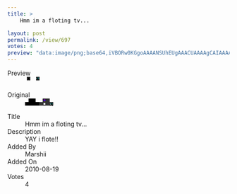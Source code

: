 ```yaml
---
title: >
    Hmm im a floting tv...

layout: post
permalink: /view/697
votes: 4
preview: "data:image/png;base64,iVBORw0KGgoAAAANSUhEUgAAACUAAAAgCAIAAAAaMSbnAAAABnRSTlMA/wD/AP5AXyvrAAAAk0lEQVRIie2T0Q3DIAxEjyobQVcyO7FSYKW6HzQIEZTQqkT5uPs6jOwny7ZRfWGTc0/0FOPajTcaSX+MFPqjln0opVS8tfbbiilGGAMAqta55ndCfxlWm0k8ERERqH7exUziee+Bk/468/thZkUhhOP0/r7knGLGVe9aVlPB1Pd3ga6+P/LII4888sgjjzzy7sV7Ayt7J9oAYMRrAAAAAElFTkSuQmCC"
---
```

<dl class="side-by-side">
<dt>Preview</dt>
<dd>
    <img class="preview" src="data:image/png;base64,iVBORw0KGgoAAAANSUhEUgAAACUAAAAgCAIAAAAaMSbnAAAABnRSTlMA/wD/AP5AXyvrAAAAk0lEQVRIie2T0Q3DIAxEjyobQVcyO7FSYKW6HzQIEZTQqkT5uPs6jOwny7ZRfWGTc0/0FOPajTcaSX+MFPqjln0opVS8tfbbiilGGAMAqta55ndCfxlWm0k8ERERqH7exUziee+Bk/468/thZkUhhOP0/r7knGLGVe9aVlPB1Pd3ga6+P/LII4888sgjjzzy7sV7Ayt7J9oAYMRrAAAAAElFTkSuQmCC">
</dd>
<dt>Original</dt>
<dd>
    <img class="preview" src="data:image/png;base64,iVBORw0KGgoAAAANSUhEUgAAAEAAAAAgCAYAAACinX6EAAAAqElEQVR42u2VAQ6DIAwA+yf+xJ/62s6auSlRcYFFYu+SRowB0rMFkTrWGE2klKwlpAMIuFOAr+GJqOgm3snFqIBpmd0I1QL+15fElwoIJ6BsAQ5BBPQRYHdGa4I9BCFgBAE+zjl/nrVSLr+v5+6JnS6P775m4wmoJlARcEHgkfhnV4CqzhG2Avx9FjB6BfzxkHvGLVC2yy/zzvaWwIROHgAAAAAAAELzAqxEzZByMb3cAAAAAElFTkSuQmCC">
</dd>
<dt>Title</dt>
<dd>Hmm im a floting tv...</dd>
<dt>Description</dt>
<dd>YAY i flote!!</dd>
<dt>Added By</dt>
<dd>Marshii</dd>
<dt>Added On</dt>
<dd>2010-08-19</dd>
<dt>Votes</dt>
<dd>4</dd>
</dl>
